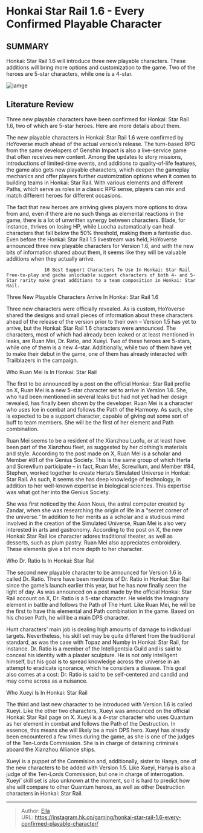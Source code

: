 # Honkai Star Rail 1.6 - Every Confirmed Playable Character


## SUMMARY 



  Honkai: Star Rail 1.6 will introduce three new playable characters.   These additions will bring more options and customization to the game.   Two of the heroes are 5-star characters, while one is a 4-star.  

![iamge](https://static1.srcdn.com/wordpress/wp-content/uploads/2023/10/honkai-star-rail-16-new-playable-characters-ruan-mei.jpg)

## Literature Review

Three new playable characters have been confirmed for Honkai: Star Rail 1.6, two of which are 5-star heroes. Here are more details about them.




The new playable characters in Honkai: Star Rail 1.6 were confirmed by HoYoverse much ahead of the actual version’s release. The turn-based RPG from the same developers of Genshin Impact is also a live-service game that often receives new content. Among the updates to story missions, introductions of limited-time events, and additions to quality-of-life features, the game also gets new playable characters, which deepen the gameplay mechanics and offer players further customization options when it comes to building teams in Honkai: Star Rail. With various elements and different Paths, which serve as roles in a classic RPG sense, players can mix and match different heroes for different occasions.




The fact that new heroes are arriving gives players more options to draw from and, even if there are no such things as elemental reactions in the game, there is a lot of unwritten synergy between characters. Blade, for instance, thrives on losing HP, while Luocha automatically can heal characters that fall below the 50% threshold, making them a fantastic duo. Even before the Honkai: Star Rail 1.5 livestream was held, HoYoverse announced three new playable characters for Version 1.6, and with the new bits of information shared about them, it seems like they will be valuable additions when they actually arrive.

                  10 Best Support Characters To Use In Honkai: Star Rail   Free-to-play and gacha unlockable support characters of both 4- and 5-Star rarity make great additions to a team composition in Honkai: Star Rail.    


 Three New Playable Characters Arrive In Honkai: Star Rail 1.6 
          




Three new characters were officially revealed. As is custom, HoYoverse shared the designs and small pieces of information about these characters ahead of the release of the version prior to their own – Version 1.5 has yet to arrive, but the Honkai: Star Rail 1.6 characters were announced. The characters, most of which had already been leaked or at least mentioned in leaks, are Ruan Mei, Dr. Ratio, and Xueyi. Two of these heroes are 5-stars, while one of them is a new 4-star. Additionally, while two of them have yet to make their debut in the game, one of them has already interacted with Trailblazers in the campaign.



 Who Ruan Mei Is In Honkai: Star Rail 
          

The first to be announced by a post on the official Honkai: Star Rail profile on X, Ruan Mei is a new 5-star character set to arrive in Version 1.6. She, who had been mentioned in several leaks but had not yet had her design revealed, has finally been shown by the developer. Ruan Mei is a character who uses Ice in combat and follows the Path of the Harmony. As such, she is expected to be a support character, capable of giving out some sort of buff to team members. She will be the first of her element and Path combination.





 

Ruan Mei seems to be a resident of the Xianzhou Luofu, or at least have been part of the Xianzhou fleet, as suggested by her clothing’s materials and style. According to the post made on X, Ruan Mei is a scholar and Member #81 of the Genius Society. This is the same group of which Herta and Screwllum participate – in fact, Ruan Mei, Screwllum, and Member #84, Stephen, worked together to create Herta’s Simulated Universe in Honkai: Star Rail. As such, it seems she has deep knowledge of technology, in addition to her well-known expertise in biological sciences. This expertise was what got her into the Genius Society.

She was first noticed by the Aeon Nous, the astral computer created by Zandar, when she was researching the origin of life in a “secret corner of the universe.” In addition to her merits as a scholar and a studious mind involved in the creation of the Simulated Universe, Ruan Mei is also very interested in arts and gastronomy. According to the post on X, the new Honkai: Star Rail Ice character adores traditional theater, as well as desserts, such as plum pastry. Ruan Mei also appreciates embroidery. These elements give a bit more depth to her character.






 Who Dr. Ratio Is In Honkai: Star Rail 
          

The second new playable character to be announced for Version 1.6 is called Dr. Ratio. There have been mentions of Dr. Ratio in Honkai: Star Rail since the game’s launch earlier this year, but he has now finally seen the light of day. As was announced on a post made by the official Honkai: Star Rail account on X, Dr. Ratio is a 5-star character. He wields the Imaginary element in battle and follows the Path of The Hunt. Like Ruan Mei, he will be the first to have this elemental and Path combination in the game. Based on his chosen Path, he will be a main DPS character.

Hunt characters’ main job is dealing high amounts of damage to individual targets. Nevertheless, his skill set may be quite different from the traditional standard, as was the case with Topaz and Numby in Honkai: Star Rail, for instance. Dr. Ratio is a member of the Intelligentsia Guild and is said to conceal his identity with a plaster sculpture. He is not only intelligent himself, but his goal is to spread knowledge across the universe in an attempt to eradicate ignorance, which he considers a disease. This goal also comes at a cost: Dr. Ratio is said to be self-centered and candid and may come across as a nuisance.






 Who Xueyi Is In Honkai: Star Rail 
         

The third and last new character to be introduced with Version 1.6 is called Xueyi. Like the other two characters, Xueyi was announced on the official Honkai: Star Rail page on X. Xueyi is a 4-star character who uses Quantum as her element in combat and follows the Path of the Destruction. In essence, this means she will likely be a main DPS hero. Xueyi has already been encountered a few times during the game, as she is one of the judges of the Ten-Lords Commission. She is in charge of detaining criminals aboard the Xianzhou Alliance ships.

Xueyi is a puppet of the Commision and, additionally, sister to Hanya, one of the new characters to be added with Version 1.5. Like Xueyi, Hanya is also a judge of the Ten-Lords Commission, but one in charge of interrogation. Xueyi’ skill set is also unknown at the moment, so it is hard to predict how she will compare to other Quantum heroes, as well as other Destruction characters in Honkai: Star Rail.






---

> Author: [Ella](https://instagram.hk.cn/)  
> URL: https://instagram.hk.cn/gaming/honkai-star-rail-1.6-every-confirmed-playable-character/  

